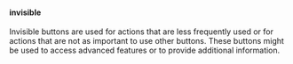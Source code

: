 #### invisible
Invisible buttons are used for actions that are less frequently used or for actions that are not as important to use other buttons. These buttons might be used to access advanced features or to provide additional information.